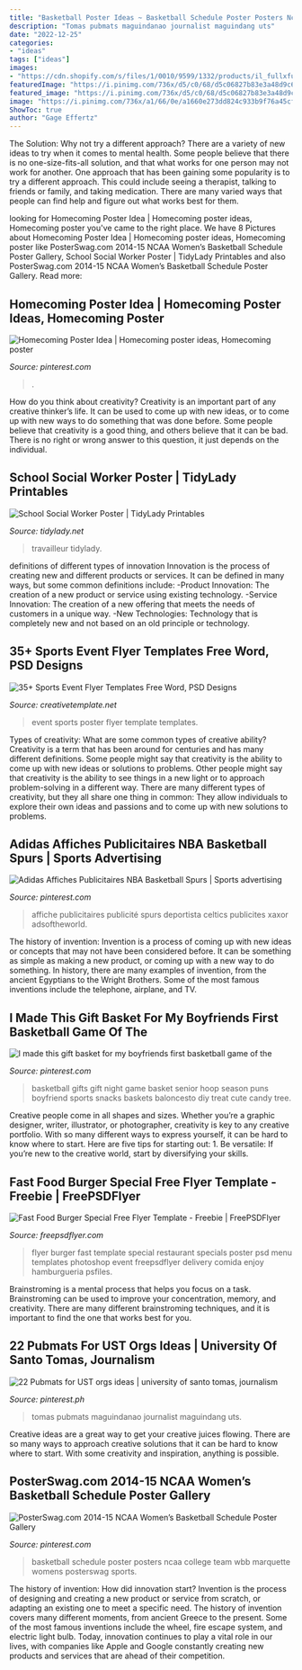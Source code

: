 ```yaml
---
title: "Basketball Poster Ideas ~ Basketball Schedule Poster Posters Ncaa College Team Wbb Marquette Womens Posterswag Sports"
description: "Tomas pubmats maguindanao journalist maguindang uts"
date: "2022-12-25"
categories:
- "ideas"
tags: ["ideas"]
images:
- "https://cdn.shopify.com/s/files/1/0010/9599/1332/products/il_fullxfull.1880482743_cqap_1200x1200.jpg?v=1580448997"
featuredImage: "https://i.pinimg.com/736x/d5/c0/68/d5c06827b83e3a48d9c67a459f8b09f6--sport-design-ad-design.jpg"
featured_image: "https://i.pinimg.com/736x/d5/c0/68/d5c06827b83e3a48d9c67a459f8b09f6--sport-design-ad-design.jpg"
image: "https://i.pinimg.com/736x/a1/66/0e/a1660e273dd824c933b9f76a45cfff2a.jpg"
ShowToc: true
author: "Gage Effertz"
---
```



The Solution: Why not try a different approach?
There are a variety of new ideas to try when it comes to mental health. Some people believe that there is no one-size-fits-all solution, and that what works for one person may not work for another. One approach that has been gaining some popularity is to try a different approach. This could include seeing a therapist, talking to friends or family, and taking medication. There are many varied ways that people can find help and figure out what works best for them.

	

		
looking for Homecoming Poster Idea | Homecoming poster ideas, Homecoming poster you've came to the right place. We have 8 Pictures about Homecoming Poster Idea | Homecoming poster ideas, Homecoming poster like PosterSwag.com 2014-15 NCAA Women’s Basketball Schedule Poster Gallery, School Social Worker Poster | TidyLady Printables and also PosterSwag.com 2014-15 NCAA Women’s Basketball Schedule Poster Gallery. Read more:
		
    
## Homecoming Poster Idea | Homecoming Poster Ideas, Homecoming Poster

<img loading=lazy src="https://i.pinimg.com/736x/a1/66/0e/a1660e273dd824c933b9f76a45cfff2a.jpg" onerror="this.onerror=null;this.src='https://tse1.mm.bing.net/th?id=OIP.YCRmvvDJkXUZOimxawgDtwHaJ3&amp;pid=15.1';" alt="Homecoming Poster Idea | Homecoming poster ideas, Homecoming poster">

_Source: pinterest.com_

>. 

	

How do you think about creativity?
Creativity is an important part of any creative thinker’s life. It can be used to come up with new ideas, or to come up with new ways to do something that was done before. Some people believe that creativity is a good thing, and others believe that it can be bad. There is no right or wrong answer to this question, it just depends on the individual.

    
## School Social Worker Poster | TidyLady Printables

<img loading=lazy src="https://cdn.shopify.com/s/files/1/0010/9599/1332/products/il_fullxfull.1880482743_cqap_1200x1200.jpg?v=1580448997" onerror="this.onerror=null;this.src='https://tse1.mm.bing.net/th?id=OIP.aWLkjvlPUxifD-jX73f99AHaHa&amp;pid=15.1';" alt="School Social Worker Poster | TidyLady Printables">

_Source: tidylady.net_

>travailleur tidylady. 

	

definitions of different types of innovation
Innovation is the process of creating new and different products or services. It can be defined in many ways, but some common definitions include: 
-Product Innovation: The creation of a new product or service using existing technology.
-Service Innovation: The creation of a new offering that meets the needs of customers in a unique way.
-New Technologies: Technology that is completely new and not based on an old principle or technology.

    
## 35+ Sports Event Flyer Templates Free Word, PSD Designs

<img loading=lazy src="https://images.creativetemplate.net/wp-content/uploads/2018/03/Sports-Event-Flyer-Poster-Template.png" onerror="this.onerror=null;this.src='https://tse4.mm.bing.net/th?id=OIP.92CL8fJ5OrPPzuts32M-QQHaIB&amp;pid=15.1';" alt="35+ Sports Event Flyer Templates Free Word, PSD Designs">

_Source: creativetemplate.net_

>event sports poster flyer template templates. 

	

Types of creativity: What are some common types of creative ability?
Creativity is a term that has been around for centuries and has many different definitions. Some people might say that creativity is the ability to come up with new ideas or solutions to problems. Other people might say that creativity is the ability to see things in a new light or to approach problem-solving in a different way. There are many different types of creativity, but they all share one thing in common: They allow individuals to explore their own ideas and passions and to come up with new solutions to problems.

    
## Adidas Affiches Publicitaires NBA Basketball Spurs | Sports Advertising

<img loading=lazy src="https://i.pinimg.com/736x/d5/c0/68/d5c06827b83e3a48d9c67a459f8b09f6--sport-design-ad-design.jpg" onerror="this.onerror=null;this.src='https://tse4.mm.bing.net/th?id=OIP.NHdR93LWwcbf1NcYUEenygHaKN&amp;pid=15.1';" alt="Adidas Affiches Publicitaires NBA Basketball Spurs | Sports advertising">

_Source: pinterest.com_

>affiche publicitaires publicité spurs deportista celtics publicites xaxor adsoftheworld. 

	

The history of invention:
Invention is a process of coming up with new ideas or concepts that may not have been considered before. It can be something as simple as making a new product, or coming up with a new way to do something. In history, there are many examples of invention, from the ancient Egyptians to the Wright Brothers. Some of the most famous inventions include the telephone, airplane, and TV.

    
## I Made This Gift Basket For My Boyfriends First Basketball Game Of The

<img loading=lazy src="https://i.pinimg.com/736x/66/bf/d7/66bfd7f6a66bea836e3ad353926c03ae--basketball-party-senior-night-gifts-basketball.jpg?b=t" onerror="this.onerror=null;this.src='https://tse4.mm.bing.net/th?id=OIP.jzolhMHnyHOFdDhMXJ49xAHaJ3&amp;pid=15.1';" alt="I made this gift basket for my boyfriends first basketball game of the">

_Source: pinterest.com_

>basketball gifts gift night game basket senior hoop season puns boyfriend sports snacks baskets baloncesto diy treat cute candy tree. 

	

Creative people come in all shapes and sizes. Whether you’re a graphic designer, writer, illustrator, or photographer, creativity is key to any creative portfolio. With so many different ways to express yourself, it can be hard to know where to start. Here are five tips for starting out: 1. Be versatile: If you’re new to the creative world, start by diversifying your skills.

    
## Fast Food Burger Special Free Flyer Template - Freebie | FreePSDFlyer

<img loading=lazy src="https://freepsdflyer.com/wp-content/uploads/2019/04/Fast-Food-Burger-Special-Free-Flyer-Template-Freebiefy-com.jpg" onerror="this.onerror=null;this.src='https://tse4.mm.bing.net/th?id=OIP.aThkzLHMy-N8HBG5zpttewHaKs&amp;pid=15.1';" alt="Fast Food Burger Special Free Flyer Template - Freebie | FreePSDFlyer">

_Source: freepsdflyer.com_

>flyer burger fast template special restaurant specials poster psd menu templates photoshop event freepsdflyer delivery comida enjoy hamburgueria psfiles. 

	

Brainstroming is a mental process that helps you focus on a task. Brainstroming can be used to improve your concentration, memory, and creativity. There are many different brainstroming techniques, and it is important to find the one that works best for you.

    
## 22 Pubmats For UST Orgs Ideas | University Of Santo Tomas, Journalism

<img loading=lazy src="https://i.pinimg.com/474x/48/f9/7b/48f97bb0cbe6fea7393c08bb39cc8b04.jpg" onerror="this.onerror=null;this.src='https://tse4.mm.bing.net/th?id=OIP.2qgjIGmF1LBHyhId50scFQAAAA&amp;pid=15.1';" alt="22 Pubmats for UST orgs ideas | university of santo tomas, journalism">

_Source: pinterest.ph_

>tomas pubmats maguindanao journalist maguindang uts. 

	

Creative ideas are a great way to get your creative juices flowing. There are so many ways to approach creative solutions that it can be hard to know where to start. With some creativity and inspiration, anything is possible.

    
## PosterSwag.com 2014-15 NCAA Women’s Basketball Schedule Poster Gallery

<img loading=lazy src="https://i.pinimg.com/736x/64/f3/4f/64f34fddd457e765dde6e69e0a0ccba1.jpg" onerror="this.onerror=null;this.src='https://tse1.mm.bing.net/th?id=OIP.siJOyXYd80c3QMg0BboahgHaDt&amp;pid=15.1';" alt="PosterSwag.com 2014-15 NCAA Women’s Basketball Schedule Poster Gallery">

_Source: pinterest.com_

>basketball schedule poster posters ncaa college team wbb marquette womens posterswag sports. 

	

The history of invention: How did innovation start?
Invention is the process of designing and creating a new product or service from scratch, or adapting an existing one to meet a specific need. The history of invention covers many different moments, from ancient Greece to the present. Some of the most famous inventions include the wheel, fire escape system, and electric light bulb. Today, innovation continues to play a vital role in our lives, with companies like Apple and Google constantly creating new products and services that are ahead of their competition.

